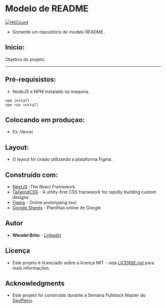 # Modelo de README

[![HitCount](http://hits.dwyl.com/wendelbrito/wendelbrito/Modelo-README.svg)](http://hits.dwyl.com/wendelbrito/wendelbrito/Modelo-README)

- Somente um repositório de modelo README.

## Inicio:
Objetivo do projeto.

---

## Pré-requisistos:
- NodeJS e NPM instalado na maquina. 

```
npm install
npm run install
```

## Colocando em produçao:
- Ex: Vercel

## Layout: 
- O layout foi cirado utilizando a plataforma Figma. 

## Construído com:
- [NextJS](https://nextjs.org/) -The React Framework.
- [TailwindCSS](https://tailwindcss.com/) - A utility-first CSS framework for rapidly building custom designs.
- [Figma](https://www.figma.com/) - Online prototyping tool.
- [Google Sheets](https://docs.google.com/spreadsheets/u/0/) - Planilhas online do Google

## Autor
- **Wendel Brito** - [Linkedin](https://www.linkedin.com/in/wendel-brito-4b6462176/)

## Licença
- Este projeto é licenciado sobre a licença MIT - veja [LICENSE.md](LICENSE.md) para mais informações.

## Acknowledgments

- Este projeto foi construído durante a Semana Fullstack Master do [DevPleno](https://devpleno.com).
